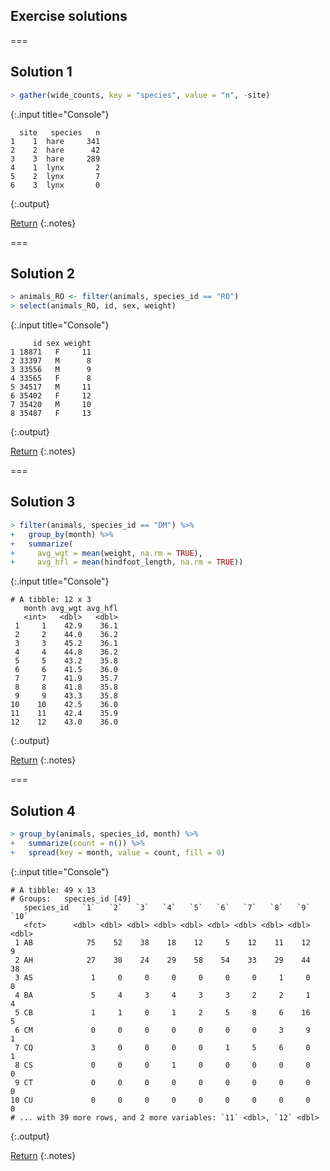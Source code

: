 ---
---

## Exercise solutions

===

## Solution 1



~~~r
> gather(wide_counts, key = "species", value = "n", -site)
~~~
{:.input title="Console"}


~~~
  site   species   n
1    1  hare     341
2    2  hare      42
3    3  hare     289
4    1  lynx       2
5    2  lynx       7
6    3  lynx       0
~~~
{:.output}


[Return](#exercise-1)
{:.notes}

===

## Solution 2



~~~r
> animals_RO <- filter(animals, species_id == "RO")
> select(animals_RO, id, sex, weight)
~~~
{:.input title="Console"}


~~~
     id sex weight
1 18871   F     11
2 33397   M      8
3 33556   M      9
4 33565   F      8
5 34517   M     11
6 35402   F     12
7 35420   M     10
8 35487   F     13
~~~
{:.output}


[Return](#exercise-2)
{:.notes}

===

## Solution 3



~~~r
> filter(animals, species_id == "DM") %>%
+   group_by(month) %>%
+   summarize(
+     avg_wgt = mean(weight, na.rm = TRUE),
+     avg_hfl = mean(hindfoot_length, na.rm = TRUE))
~~~
{:.input title="Console"}


~~~
# A tibble: 12 x 3
   month avg_wgt avg_hfl
   <int>   <dbl>   <dbl>
 1     1    42.9    36.1
 2     2    44.0    36.2
 3     3    45.2    36.1
 4     4    44.8    36.2
 5     5    43.2    35.8
 6     6    41.5    36.0
 7     7    41.9    35.7
 8     8    41.8    35.8
 9     9    43.3    35.8
10    10    42.5    36.0
11    11    42.4    35.9
12    12    43.0    36.0
~~~
{:.output}


[Return](#exercise-3)
{:.notes}

===

## Solution 4



~~~r
> group_by(animals, species_id, month) %>%
+   summarize(count = n()) %>%
+   spread(key = month, value = count, fill = 0)
~~~
{:.input title="Console"}


~~~
# A tibble: 49 x 13
# Groups:   species_id [49]
   species_id   `1`   `2`   `3`   `4`   `5`   `6`   `7`   `8`   `9`  `10`
   <fct>      <dbl> <dbl> <dbl> <dbl> <dbl> <dbl> <dbl> <dbl> <dbl> <dbl>
 1 AB            75    52    38    18    12     5    12    11    12     9
 2 AH            27    38    24    29    58    54    33    29    44    38
 3 AS             1     0     0     0     0     0     0     1     0     0
 4 BA             5     4     3     4     3     3     2     2     1     4
 5 CB             1     1     0     1     2     5     8     6    16     5
 6 CM             0     0     0     0     0     0     0     3     9     1
 7 CQ             3     0     0     0     0     1     5     6     0     1
 8 CS             0     0     0     1     0     0     0     0     0     0
 9 CT             0     0     0     0     0     0     0     0     0     0
10 CU             0     0     0     0     0     0     0     0     0     0
# ... with 39 more rows, and 2 more variables: `11` <dbl>, `12` <dbl>
~~~
{:.output}


[Return](#exercise-3)
{:.notes}
